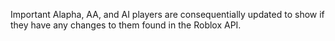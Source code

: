 Important Alapha, AA, and AI players are consequentially updated to show if they have any changes to them found in the Roblox API.